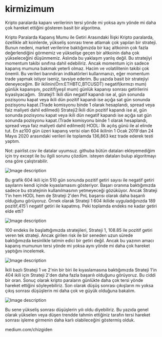 # kirmizimum
Kripto paralarda kapanı verilerinin tersi yönde mi yoksa aynı yönde mi daha çok hareket ettiğini gösteren basit bir algoritma.

Kripto Paralarda Kapanış Mumu ile Getiri Arasındaki İlişki
Kripto paralarda, özellikle alt koinlerde, yükseliş sonrası trene atlamak çok yapılan bir strateji. Bunun nedeni, market verilerine baktığımızda bir kaç altkoinin çok fazla değerlendiğini görmemiz ve yükselişe geçen bir altkoinin daha çok yükseleceğini düşünmemiz. Aslında bu yaklaşım yanlış değil. Bu stratejiyi momentum takibi sınıfına dahil edebiliriz. Ancak momentum için sadece kapanış mumuna bakmak yeterli olmaz. Hacim ve volatilitenin takibi çok önemli. Bu verileri barındıran indikatörleri kullanmanızı, eğer momentum trade yapmak istiyor iseniz, tavsiye ederim.
Bu yazıda basit bir stratejiyi deneyeceğim. Bir ikilinin(Örn:ETHBTC,BTCUSDT) negatif(kırmızı mum) günlük kapanışını, pozitif(yeşil mum) günlük kapanışı sonrası getirilerini kıyaslıyacağım. 
Strateji1: İkili dün negatif kapandı ise al, gün sonunda pozisyonu kapat veya ikili dün pozitif kapandı ise açığa sat gün sonunda pozisyonu kapat.(Trade komisyonu binde 1 olarak hesaplandı, spread veya faiz maliyeti dahil edilmedi)
Strateji2:İkili dün pozitif kapandı ise al, gün sonunda pozisyonu kapat veya ikili dün negatif kapandı ise açığa sat gün sonunda pozisyonu kapat.(Trade komisyonu binde 1 olarak hesaplandı, spread veya faiz maliyeti dahil edilmedi)
HODL: İlk açılış günü ile al elinde tut.
En az100 gün üzeri kapanış verisi olan 604 ikilinin 1 Ocak 2019'dan 24 Mayıs 2020 arasındaki verileri ile toplamda 136,863 kez trade ederek testi yaptım.

Not: pairlist.csv ile datalar uyumsuz. githuba bütün dataları ekleyemediğim için try except ile bu ilgili sorunu çözdüm. isteyen dataları bulup algoritmayı ona göre çalıştırabilir.

![Image description](https://cdn-images-1.medium.com/max/1100/1*ozybFIrLBxw5jtQLFU_nrg.png)

Bu grafik 604 ikili için 510 gün sonunda pozitif getiri sayısı ile negatif getiri sayılarını kendi içinde kıyaslamasını gösteriyor. Başarı oranına baktığımızda sadece bu stratejinin kullanılmasının yetmeyeceği gözüküyor. Ancak Strateji 1'in hem HODL hem de Strateji 2'den PnL başarısı olarak daha başarılı olduğunu görüyoruz. Örnek olarak Strateji 1 604 ikilide uyguladığınızda 189 pozitif,415'i negatif getiri ile kapatmış. Peki toplamda endeks ne kadar getiri elde etti?

![Image description](https://cdn-images-1.medium.com/max/1100/1*E54skB_EltxJmEpHXbftDg.png)

100 endeks ile başlattığımızda stratejileri, Strateji 1, 108.85 ile pozitif getiri veren tek strateji. Ancak girilen risk ile bir seneden uzun sürede baktığımızda kesinlikle tatmin edici bir getiri değil. Ancak bu yazının amacı kapanış mumunun tersi yönde mi yoksa aynı yönde mi daha çok hareket yaptığını incelemek.


![Image description](https://cdn-images-1.medium.com/max/1100/1*GYmNrqX7VkJ96RhW6-otKA.png)

İkili bazlı Strateji 1 ve 2'nin bir biri ile kıyaslamasına baktığımızda Strateji 1'in 404 ikili için Strateji 2'den daha fazla başarılı olduğunu görüyoruz. Bu ciddi bir oran.
Sonuç olarak kripto paraların günlükte daha çok tersi yönde hareket ettiğini söyleyebiliriz. Son olarak düşüş sonrası çıkışların mı yoksa çıkış sonrası düşüşlerin mi daha çok ve güyük olduğuna bakalım.

![Image description](https://cdn-images-1.medium.com/max/1100/1*VWhyHWragwjU-Lv27aLyTA.png)

Bu sene yükseliş sonrası düşüşlerin yılı oldu diyebiliriz. Bu yazıda genel olarak yükselen veya düşen trendde tahmin ettiğiniz tarafın tersi hareket sonrası işleme girmenin daha karlı olabileceğini göstermiş olduk.


medium.com/chizgiden
